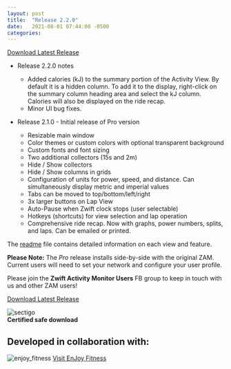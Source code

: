 ```yaml
---
layout: post
title:  "Release 2.2.0"
date:   2021-08-01 07:44:00 -0500
categories: 
---
```

[Download Latest Release](https://github.com/ruffk/ZwiftActivityMonitor/releases/latest/download/Setup-ZAM.exe)

* Release 2.2.0 notes
  * Added calories (kJ) to the summary portion of the Activity View.  By default it is a hidden column.  To add it to the display, right-click on the summary column heading area and select the kJ column.  Calories will also be displayed on the ride recap.
  * Minor UI bug fixes.

* Release 2.1.0 - Initial release of Pro version  
  * Resizable main window
  * Color themes or custom colors with optional transparent background
  * Custom fonts and font sizing
  * Two additional collectors (15s and 2m)
  * Hide / Show collectors
  * Hide / Show columns in grids
  * Configuration of units for power, speed, and distance.  Can simultaneously display metric and imperial values
  * Tabs can be moved to top/bottom/left/right
  * 3x larger buttons on Lap View
  * Auto-Pause when Zwift clock stops (user selectable)
  * Hotkeys (shortcuts) for view selection and lap operation
  * Comprehensive ride recap.  Now with graphs, power numbers, splits, and laps.  Can be emailed or printed.

The [readme](https://github.com/ruffk/ZwiftActivityMonitor#readme) file contains detailed information on each view and feature.

**Please Note:** The *Pro* release installs side-by-side with the original ZAM.  Current users will need to set your network and configure your user profile.

Please join the **Zwift Activity Monitor Users** FB group to keep in touch with us and other ZAM users!

[Download Latest Release](https://github.com/ruffk/ZwiftActivityMonitor/releases/latest/download/Setup-ZAM.exe)

![sectigo](https://github.com/ruffk/ZwiftActivityMonitor/raw/master/ZwiftActivityMonitor/images/sectigo.jpg)
<br>**Certified safe download**

## Developed in collaboration with:

![enjoy_fitness](https://github.com/ruffk/ZwiftActivityMonitor/raw/master/ZwiftActivityMonitor/images/Enjoy-Fitness-Logo-red.png)
[Visit EnJoy Fitness](https://www.EnJoyFitnessJax.com)
